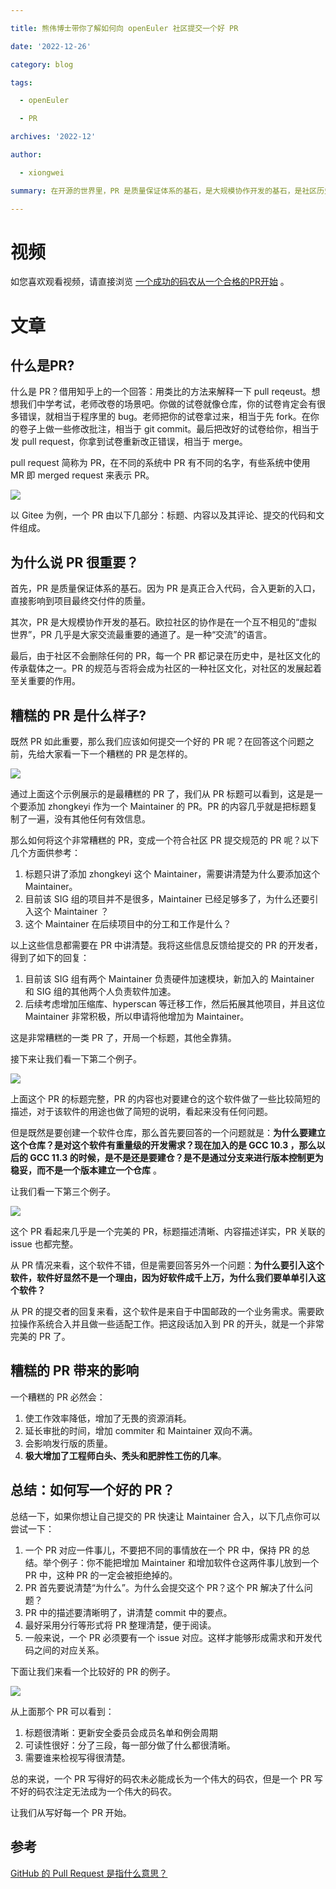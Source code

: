 ```yaml
---

title: 熊伟博士带你了解如何向 openEuler 社区提交一个好 PR

date: '2022-12-26'

category: blog

tags:

  - openEuler

  - PR

archives: '2022-12'

author:

  - xiongwei

summary: 在开源的世界里，PR 是质量保证体系的基石，是大规模协作开发的基石，是社区历史的记录，因此一个好的PR是至关重要的。让我们跟随 openEuler 技术委员会委员熊伟博士，一起学习如何提交一个优秀的PR，开启成为一个成功码农的开源之旅吧。

---
```




# 视频

如您喜欢观看视频，请直接浏览 [一个成功的码农从一个合格的PR开始](https://bbs.huaweicloud.com/live/kunpeng_live/202107221930.html) 。

# 文章

## 什么是PR?

什么是 PR？借用知乎上的一个回答：用类比的方法来解释一下 pull reqeust。想想我们中学考试，老师改卷的场景吧。你做的试卷就像仓库，你的试卷肯定会有很多错误，就相当于程序里的 bug。老师把你的试卷拿过来，相当于先 fork。在你的卷子上做一些修改批注，相当于 git commit。最后把改好的试卷给你，相当于发 pull request，你拿到试卷重新改正错误，相当于 merge。

pull request 简称为 PR，在不同的系统中 PR 有不同的名字，有些系统中使用 MR 即 merged request 来表示 PR。

<img src = "./2022-12-26-01.png">

以 Gitee 为例，一个 PR 由以下几部分：标题、内容以及其评论、提交的代码和文件组成。

## 为什么说 PR 很重要？

首先，PR 是质量保证体系的基石。因为 PR 是真正合入代码，合入更新的入口，直接影响到项目最终交付件的质量。

其次，PR 是大规模协作开发的基石。欧拉社区的协作是在一个互不相见的“虚拟世界”，PR 几乎是大家交流最重要的通道了。是一种“交流”的语言。

最后，由于社区不会删除任何的 PR，每一个 PR 都记录在历史中，是社区文化的传承载体之一。PR 的规范与否将会成为社区的一种社区文化，对社区的发展起着至关重要的作用。

## 糟糕的 PR 是什么样子?

既然 PR 如此重要，那么我们应该如何提交一个好的 PR 呢？在回答这个问题之前，先给大家看一下一个糟糕的 PR 是怎样的。

<img src = "./2022-12-26-02.png">

通过上面这个示例展示的是最糟糕的 PR 了，我们从 PR 标题可以看到，这是是一个要添加 zhongkeyi 作为一个 Maintainer 的 PR。PR 的内容几乎就是把标题复制了一遍，没有其他任何有效信息。

那么如何将这个非常糟糕的 PR，变成一个符合社区 PR 提交规范的 PR 呢？以下几个方面供参考：

1. 标题只讲了添加 zhongkeyi 这个 Maintainer，需要讲清楚为什么要添加这个 Maintainer。
2. 目前该 SIG 组的项目并不是很多，Maintainer 已经足够多了，为什么还要引入这个 Maintainer ？
3. 这个 Maintainer 在后续项目中的分工和工作是什么？

以上这些信息都需要在 PR 中讲清楚。我将这些信息反馈给提交的 PR 的开发者，得到了如下的回复：

1. 目前该 SIG 组有两个 Maintainer 负责硬件加速模块，新加入的 Maintainer 和 SIG 组的其他两个人负责软件加速。
2. 后续考虑增加压缩库、hyperscan 等迁移工作，然后拓展其他项目，并且这位 Maintainer 非常积极，所以申请将他增加为 Maintainer。

这是非常糟糕的一类 PR 了，开局一个标题，其他全靠猜。

接下来让我们看一下第二个例子。

<img src = "./2022-12-26-03.png">

上面这个 PR 的标题完整，PR 的内容也对要建仓的这个软件做了一些比较简短的描述，对于该软件的用途也做了简短的说明，看起来没有任何问题。

但是既然是要创建一个软件仓库，那么首先要回答的一个问题就是：**为什么要建立这个仓库？是对这个软件有重量级的开发需求？现在加入的是 GCC 10.3 ，那么以后的 GCC 11.3 的时候，是不是还是要建仓？是不是通过分支来进行版本控制更为稳妥，而不是一个版本建立一个仓库** 。

让我们看一下第三个例子。

<img src = "./2022-12-26-04.png">

这个 PR 看起来几乎是一个完美的 PR，标题描述清晰、内容描述详实，PR 关联的 issue 也都完整。

从 PR 情况来看，这个软件不错，但是需要回答另外一个问题：**为什么要引入这个软件，软件好显然不是一个理由，因为好软件成千上万，为什么我们要单单引入这个软件？**

从 PR 的提交者的回复来看，这个软件是来自于中国邮政的一个业务需求。需要欧拉操作系统合入并且做一些适配工作。把这段话加入到 PR 的开头，就是一个非常完美的 PR 了。

## 糟糕的 PR 带来的影响

一个糟糕的 PR 必然会：

1. 使工作效率降低，增加了无畏的资源消耗。
2. 延长审批的时间，增加 commiter 和 Maintainer 双向不满。
3. 会影响发行版的质量。
4. **极大增加了工程师白头、秃头和肥胖性工伤的几率**。

## 总结：如何写一个好的 PR？

总结一下，如果你想让自己提交的 PR 快速让 Maintainer 合入，以下几点你可以尝试一下：

1. 一个 PR 对应一件事儿，不要把不同的事情放在一个 PR 中，保持 PR 的总结。举个例子：你不能把增加 Maintainer 和增加软件仓这两件事儿放到一个 PR 中，这种 PR 的一定会被拒绝掉的。
2. PR 首先要说清楚“为什么”。为什么会提交这个 PR？这个 PR 解决了什么问题？
3. PR 中的描述要清晰明了，讲清楚 commit 中的要点。
4. 最好采用分行等形式将 PR 整理清楚，便于阅读。
5. 一般来说，一个 PR 必须要有一个 issue 对应。这样才能够形成需求和开发代码之间的对应关系。

下面让我们来看一个比较好的 PR 的例子。

<img src = "./2022-12-26-05.png">

从上面那个 PR 可以看到：

1. 标题很清晰：更新安全委员会成员名单和例会周期
2. 可读性很好：分了三段，每一部分做了什么都很清晰。
3. 需要谁来检视写得很清楚。

总的来说，一个 PR 写得好的码农未必能成长为一个伟大的码农，但是一个 PR 写不好的码农注定无法成为一个伟大的码农。

让我们从写好每一个 PR 开始。

## 参考

[GitHub 的 Pull Request 是指什么意思？](https://www.zhihu.com/question/21682976/answer/79489643)